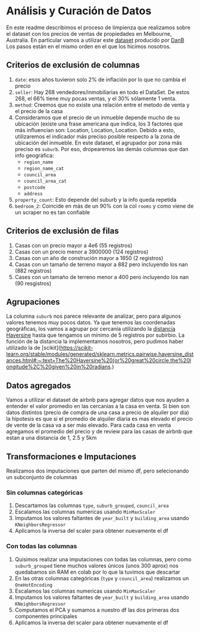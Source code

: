 # Análisis y Curación de Datos

En este readme describimos el proceso de limpienza que realizamos sobre el dataset con los precios de ventas de propiedades en Melbourne, Australia. En particular vamos a utilizar este [dataset](https://cs.famaf.unc.edu.ar/~mteruel/datasets/diplodatos/melb_data.csv) producido por [DanB](https://www.kaggle.com/dansbecker)
Los pasos están en el mismo orden en el que los hicimos nosotros.

## Criterios de exclusión de columnas

1. `date`: esos años tuvieron solo 2% de inflación por lo que no cambia el precio
2. `seller`: Hay 268 vendedores/inmobiliarias en todo el DataSet. De estos 268, el 66% tiene muy pocas ventas, y el 30% sólamente 1 venta.
3. `method`: Creemos que no existe una relación entre el metodo de venta y el precio de la casa
4. Consideramos que el precio de un inmueble depende mucho de su ubicación (existe una frase americana que indica, los 3 factores que más influencian son: Location, Location, Location. Debido a esto, utilizaremos el indicador más preciso posible respecto a la zona de ubicación del inmueble. En este dataset, el agrupador por zona más preciso es `suburb`. Por eso, dropearemos las demás columnas que dan info geográfica:
    * `region_name`
    * `region_name_cat`
    * `council_area`
    * `council_area_cat`
    * `postcode`
    * `address`
5. `property_count`: Esto depende del suburb y la info queda repetida
6. `bedroom_2`: Coincide en más de un 90% con la col `rooms` y como viene de un scraper no es tan confiable

## Criterios de exclusión de filas

1. Casas con un precio mayor a 4e6 (55 registros)
2. Casas con un precio menor a 3900000 (124 registros)
3. Casas con un año de construción mayor a 1850 (2 registros)
4. Casas con un tamaño de terreno mayor a 882 pero incluyendo los nan (882 registros)
5. Cases con un tamaño de terreno menor a 400 pero incluyendo los nan (90 resgistros)

## Agrupaciones

La columna `suburb` nos parece relevante de analizar, pero para algunos valores tenemos muy pocos datos. Ya que tenemos las coordenadas geográficas, los vamos a agrupar por cercanía utilizando la [distancía Haversine](https://en.wikipedia.org/wiki/Haversine_formula) hasta que tengamos un mínimo de 5 registros por subirbio. La función de la distancia la implementamos nosotros, pero pudimos haber utilizado la de [scikit](https://scikit-learn.org/stable/modules/generated/sklearn.metrics.pairwise.haversine_distances.html#:~:text=The%20Haversine%20(or%20great%20circle,the%20longitude%2C%20given%20in%20radians.)

## Datos agregados

Vamos a utilizar el dataset de airbnb para agregar datos que nos ayuden a entender el valor promedio en las cercanias a la casa en venta. Si bien son datos distintos (precio de compra de una casa a precio de alquiler por día) la hipotesis es que si el promedio de alquiler díaria es mas elevado el precio de vente de la casa va a ser más elevado.
Para cada casa en venta agregamos el promedio del precio y de review para las casas de airbnb que estan a una distancia de 1, 2.5 y 5km

## Transformaciones e Imputaciones

Realizamos dos imputaciones que parten del mismo df, pero selecionando un subconjunto de columnas

### Sin columnas categóricas

1. Descartamos las columnas `type`, `suburb_grouped`, `council_area`
2. Escalamos las columnas numericas usando `MinMaxScaler`
3. Imputamos los valores faltantes de `year_built` y `building_area` usando `KNeighborsRegressor`
4. Aplicamos la inversa del scaler para obtener nuevamente el df

### Con todas las columnas

1. Quisimos realizar una imputaciones con todas las columnas, pero como `suburb_grouped` tiene muchos valores únicos (unos 300 aprox) nos quedabamos sin RAM en colab por lo que la tuvimos que descartar
2. En las otras columnas categóricas (`type` y `council_area`) realizamos un `OneHotEncoding`
3. Escalamos las columnas numericas usando `MinMaxScaler`
4. Imputamos los valores faltantes de `year_built` y `building_area` usando `KNeighborsRegressor`
5. Computamos el PCA y sumamos a nuestro df las dos primeras dos componentes principales
6. Aplicamos la inversa del scaler para obtener nuevamente el df
